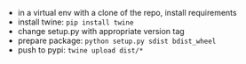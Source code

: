 * in a virtual env with a clone of the repo, install requirements
* install twine: ```pip install twine```
* change setup.py with appropriate version tag
* prepare package: ```python setup.py sdist bdist_wheel```
* push to pypi: ```twine upload dist/*```
